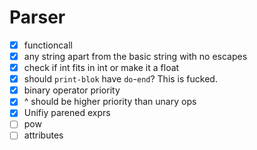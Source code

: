 # Parser

- [x] functioncall
- [x] any string apart from the basic string with no escapes
- [x] check if int fits in int or make it a float
- [x] should `print-blok` have `do`-`end`? This is fucked.
- [x] binary operator priority
- [x] ^ should be higher priority than unary ops
- [x] Unifiy parened exprs
- [ ] pow
- [ ] attributes
